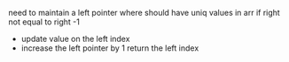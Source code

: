 need to maintain a left pointer where should have uniq values in arr
if right not equal to right -1
- update value on the left index
- increase the left pointer by 1
return the left index